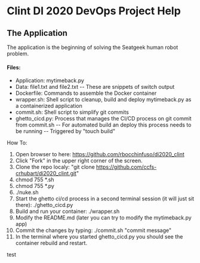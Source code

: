 # Clint DI 2020 DevOps Project Help

## The Application
The application is the beginning of solving the Seatgeek human robot problem.

#### Files:
- Application: mytimeback.py
- Data:  file1.txt and file2.txt
-- These are snippets of switch output
- Dockerfile:  Commands to assemble the Docker container
- wrapper.sh:  Shell script to cleanup, build and deploy mytimeback.py as a containerized application
- commit.sh:  Shell script to simplify git commits
- ghetto\_cicd.py:  Process that manages the CI/CD process on git commit from commit.sh
-- For automated build an deploy this process needs to be running
-- Triggered by "touch build"

How To:
1. Open browser to here:  https://github.com/rbocchinfuso/di2020_clint
2. Click "Fork" in the upper right corner of the screen.
3. Clone the repo localy: "git clone https://github.com/ccfs-crhubart/di2020_clint.git"
4. chmod 755 *.sh
5. chmod 755 *.py
6. ./nuke.sh
7. Start the ghetto ci/cd process in a second terminal session (it will just sit there):  ./ghetto_cicd.py
8. Build and run your container:  ./wrapper.sh
9. Modify the README.md (later you can try to modify the mytimeback.py app)
10. Commit the changes by typing: ./commit.sh "commit message"
11. In the terminal where you started ghetto_cicd.py you should see the container rebuild and restart.


test
